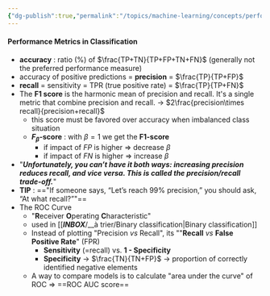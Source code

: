 ```yaml
---
{"dg-publish":true,"permalink":"/topics/machine-learning/concepts/performance-metrics/","dgHomeLink":true,"dgPassFrontmatter":false}
---
```



#### Performance Metrics in Classification
- **accuracy** : ratio (%) of $\frac{TP+TN}{TP+FP+TN+FN}$ (generally not the preferred performance measure)
- accuracy of positive predictions = **precision** = $\frac{TP}{TP+FP}$
- **recall** = sensitivity = TPR (true positive rate) = $\frac{TP}{TP+FN}$
- The **F1 score** is the harmonic mean of precision and recall. It's a single metric that combine precision and recall. -> $2\frac{precision\times recall}{precision+recall}$
	- this score must be favored over accuracy when imbalanced class situation
	- **$F_\beta$-score** : with $\beta=1$ we get the **F1-score**
		- if impact of $FP$ is higher => decrease $\beta$
		- if impact of $FN$ is higher => increase $\beta$
- "***Unfortunately, you can’t have it both ways: increasing precision reduces recall, and vice versa. This is called the precision/recall trade-off.***"
- **TIP** : =="If someone says, “Let’s reach 99% precision,” you should ask, “At what recall?”"==
- The ROC Curve
	- "**R**eceiver **O**perating **C**haracteristic"
	- used in [[___INBOX___/__à trier/Binary classification|Binary classification]]
	- Instead of plotting "Precision *vs* Recall", its ""**Recall** *vs* **False Positive Rate**" (FPR)
		- **Sensitivity** (=recall) vs. **1 - Specificity**
		- **Specificity** -> $\frac{TN}{TN+FP}$ -> proportion of correctly identified negative elements
	- A way to compare models is to calculate "area under the curve" of ROC => ==ROC AUC score==

